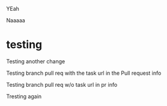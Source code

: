 YEah

Naaaaa

# testing


Testing another change


Testing branch pull req with the task url in the Pull request info

Testing branch pull req w/o task url in pr info

Tresting again
